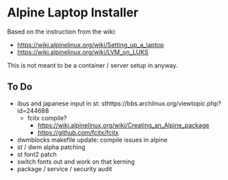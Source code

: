 # Alpine Laptop Installer

Based on the instruction from the wiki: 
- https://wiki.alpinelinux.org/wiki/Setting_up_a_laptop
- https://wiki.alpinelinux.org/wiki/LVM_on_LUKS

This is not meant to be a container / server setup in anyway.

## To Do
- ibus and japanese input in st: sthttps://bbs.archlinux.org/viewtopic.php?id=244688
  - fcitx compile?
    - https://wiki.alpinelinux.org/wiki/Creating_an_Alpine_package
    - https://github.com/fcitx/fcitx
- dwmblocks makefile update: compile issues in alpine
- st / dwm alpha patching
- st font2 patch
- switch fonts out and work on that kerning
- package / service / security audit
